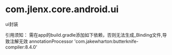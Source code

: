 # com.jlenx.core.android.ui
ui封装

引用须知：
需在app的build.gradle添加如下依赖，否则无法生成_Binding文件,导致注解无效
annotationProcessor 'com.jakewharton:butterknife-compiler:8.4.0'
